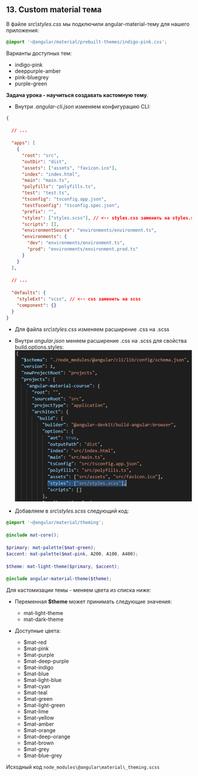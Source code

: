 ## 13. Custom material тема

В файле *src\styles.css* мы подключили angular-material-тему для нашего приложения:
```css
@import '~@angular/material/prebuilt-themes/indigo-pink.css';
```
Варианты доступных тем:
- indigo-pink
- deeppurple-amber
- pink-bluegrey
- purple-green

**Задача урока - научиться создавать кастомную тему**.

- Внутри *.angular-cli.json* изменяем конфигурацию CLI:
```json
{

  // ...

  "apps": [
    {
      "root": "src",
      "outDir": "dist",
      "assets": ["assets", "favicon.ico"],
      "index": "index.html",
      "main": "main.ts",
      "polyfills": "polyfills.ts",
      "test": "test.ts",
      "tsconfig": "tsconfig.app.json",
      "testTsconfig": "tsconfig.spec.json",
      "prefix": "",
      "styles": ["styles.scss"], // <-- styles.css заменить на styles.scss
      "scripts": [],
      "environmentSource": "environments/environment.ts",
      "environments": {
        "dev": "environments/environment.ts",
        "prod": "environments/environment.prod.ts"
      }
    }
  ],

  // ...

  "defaults": {
    "styleExt": "scss", // <-- css заменить на scss
    "component": {}
  }
}
```

- Для файла *src\styles.css* изменяем расширение .css на .scss

- Внутри *angular.json* меняем расширение .css на .scss для свойства build.options.styles:     
  ![](./imgs/13.1.png)

- Добавляем в *src\styles.scss* следующий код:
```scss
@import '~@angular/material/theming';

@include mat-core();

$primary: mat-palette($mat-green);
$accent: mat-palette($mat-pink, A200, A100, A400);

$theme: mat-light-theme($primary, $accent);

@include angular-material-theme($theme);
```

Для кастомизации темы - меняем цвета из списка ниже:

- Переменная **$theme** может принимать следующие значения:
  - mat-light-theme
  - mat-dark-theme

- Доступные цвета:
  - $mat-red
  - $mat-pink
  - $mat-purple
  - $mat-deep-purple
  - $mat-indigo
  - $mat-blue
  - $mat-light-blue
  - $mat-cyan
  - $mat-teal
  - $mat-green
  - $mat-light-green
  - $mat-lime
  - $mat-yellow
  - $mat-amber
  - $mat-orange
  - $mat-deep-orange
  - $mat-brown
  - $mat-grey
  - $mat-blue-grey

Исходный код `node_modules\@angular\material\_theming.scss`